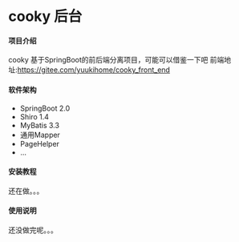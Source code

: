 # cooky 后台

#### 项目介绍
cooky 基于SpringBoot的前后端分离项目，可能可以借鉴一下吧
前端地址:https://gitee.com/yuukihome/cooky_front_end

#### 软件架构
- SpringBoot 2.0
- Shiro 1.4
- MyBatis 3.3
- 通用Mapper
- PageHelper
- ...


#### 安装教程

还在做。。。

#### 使用说明

还没做完呢。。。


